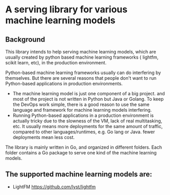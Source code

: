 # A serving library for various machine learning models

## Background
This library intends to help serving machine learning models, which are usually created by python based machine learning frameworks ( lightfm, scikit learn, etc), in the production environment.

Python-based machine learning frameworks usually can do interfering by themselves.  But there are several reasons that people don't want to run Python-based applications in production environments.

* The machine learning model is just one component of a big project. and most of the project is not written in Python but Java or Golang. To keep the DevOps work simple,  there is a good reason to use the same language and framework for machine learning models interfering.
* Running Python-based applications in a production environment is actually tricky due to the slowness of the VM,  lack of real multitasking, etc. It usually means more deployments for the same amount of traffic,  compared to other languages/runtimes,  e.g. Go lang or Java.  fewer deployments mean less cost.

The library is mainly written in Go, and organized in different folders. Each folder contains a Go package to serve one kind of the machine learning models. 


## The supported machine learning models are:

* LightFM https://github.com/lyst/lightfm
